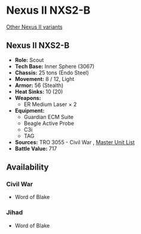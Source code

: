 # Nexus II NXS2-B 

[Other Nexus II variants](../nexus_ii.md) 

## Nexus II NXS2-B 

- **Role:** Scout 
- **Tech Base:** Inner Sphere (3067) 
- **Chassis:** 25 tons (Endo Steel) 
- **Movement:** 8 / 12, Light 
- **Armor:** 56 (Stealth) 
- **Heat Sinks:** 10 (20) 
- **Weapons:** 
  - ER Medium Laser × 2 
- **Equipment:** 
  - Guardian ECM Suite 
  - Beagle Active Probe 
  - C3i 
  - TAG 
- **Sources:** TRO 3055 - Civil War , [Master Unit List](http://masterunitlist.info/Unit/Details/2262/nexus-ii-nxs2-b) 
- **Battle Value:** 717 

## Availability 

### Civil War 

- Word of Blake 

### Jihad 

- Word of Blake 

